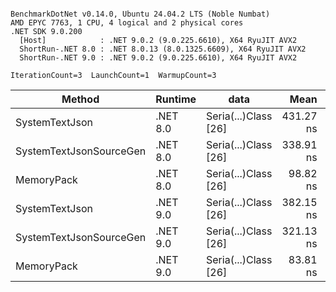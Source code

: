 ```

BenchmarkDotNet v0.14.0, Ubuntu 24.04.2 LTS (Noble Numbat)
AMD EPYC 7763, 1 CPU, 4 logical and 2 physical cores
.NET SDK 9.0.200
  [Host]            : .NET 9.0.2 (9.0.225.6610), X64 RyuJIT AVX2
  ShortRun-.NET 8.0 : .NET 8.0.13 (8.0.1325.6609), X64 RyuJIT AVX2
  ShortRun-.NET 9.0 : .NET 9.0.2 (9.0.225.6610), X64 RyuJIT AVX2

IterationCount=3  LaunchCount=1  WarmupCount=3  

```
| Method                  | Runtime  | data                 | Mean      | Error     | StdDev   | Min       | Max       | Gen0   | Allocated |
|------------------------ |--------- |--------------------- |----------:|----------:|---------:|----------:|----------:|-------:|----------:|
| SystemTextJson          | .NET 8.0 | Seria(...)Class [26] | 431.27 ns |  3.749 ns | 0.205 ns | 431.03 ns | 431.41 ns | 0.0196 |     328 B |
| SystemTextJsonSourceGen | .NET 8.0 | Seria(...)Class [26] | 338.91 ns | 22.014 ns | 1.207 ns | 338.09 ns | 340.30 ns | 0.0219 |     368 B |
| MemoryPack              | .NET 8.0 | Seria(...)Class [26] |  98.82 ns |  4.985 ns | 0.273 ns |  98.54 ns |  99.09 ns | 0.0076 |     128 B |
| SystemTextJson          | .NET 9.0 | Seria(...)Class [26] | 382.15 ns | 12.174 ns | 0.667 ns | 381.40 ns | 382.68 ns | 0.0196 |     328 B |
| SystemTextJsonSourceGen | .NET 9.0 | Seria(...)Class [26] | 321.13 ns | 60.973 ns | 3.342 ns | 317.86 ns | 324.54 ns | 0.0219 |     368 B |
| MemoryPack              | .NET 9.0 | Seria(...)Class [26] |  83.81 ns |  2.411 ns | 0.132 ns |  83.68 ns |  83.94 ns | 0.0076 |     128 B |
